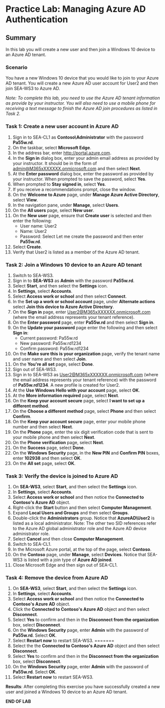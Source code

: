 # Practice Lab: Managing Azure AD Authentication 

## Summary
In this lab you will create a new user and then join a Windows 10 device to an Azure AD tenant.

### Scenario
You have a new Windows 10 device that you would like to join to your Azure AD tenant. You will create a new Azure AD user account for User2 and then join SEA-WS3 to Azure AD. 

*Note: To complete this lab, you need to use the Azure AD tenant information as provide by your instructor. You will also need to use a mobile phone for receiving a text message to finish the Azure AD join procedures as listed in Task 2.* 

### Task 1: Create a new user account in Azure AD
1.  Sign in to SEA-CL1 as **Contoso\\Administrator** with the password **Pa55w.rd**.
2.  On the taskbar, select **Microsoft Edge**.
3.  In the address bar, enter http://portal.azure.com.
4.  In the **Sign in** dialog box, enter your admin email address as provided by your instructor. It should be in the form of admin@M365xXXXXXX.onmicrosoft.com and then select **Next**.
5.  At the **Enter password** dialog box, enter the password as provided by your instructor. When prompted to save the password, select **Yes**. 
6.  When prompted to **Stay signed in**, select **Yes**.
7.  If you receive a recommendations prompt, close the window.
8.  On the **Welcome to Azure** page, under **Manage Azure Active Directory**, select **View**.
9.  In the navigation pane, under **Manage**, select **Users**.
10.  On the **All users** page, select **New user**.
11.  On the **New user** page, ensure that **Create user** is selected and then enter the following:
     - User name: User2 
     - Name: User2
     - Password: Select Let me create the password and then enter **Pa55w.rd**.
12.  Select **Create**.
13.  Verify that User2 is listed as a member of the Azure AD tenant.

### Task 2: Join a Windows 10 device to an Azure AD tenant

1.  Switch to SEA-WS3.
2.  Sign in to **SEA-WS3** as **Admin** with the password **Pa55w.rd**.
3.  Select **Start**, and then select the **Settings** icon.    
4.  In **Settings**, select **Accounts**.
5.  Select **Access work or school** and then select **Connect**.
6.  In the **Set up a work or school account** page, under **Alternate actions** select **Join this device to Azure Active Directory**.
7.  On the **Sign in** page, enter User2@M365xXXXXXX.onmicrosoft.com (where the email address represents your tenant reference).
8.  On the **Enter password** page, enter **Pa55w.rd** and then select **Sign in**.
9.  On the **Update your password** page enter the following and then select **Sign in**:
    - Current password: Pa55w.rd
    - New password: Pa55w.rd1234
    - Confirm password: Pa55w.rd1234
10.  On the **Make sure this is your organization** page, verify the tenant name and user name and then select **Join**.
11.  On the **You're all set** page, select **Done**.
12.  Sign out of SEA-WS3.
13.  Sign in to SEA-WS3 as User2@M365xXXXXXX.onmicrosoft.com (where the email address represents your tenant reference) with the password of **Pa55w.rd1234**. A new profile is created for User2.
14.  At the **Use Windows Hello with your account** page, select **OK**.
15.  At the **More information required** page, select **Next**.
16.  On the **Keep your account secure** page, select **I want to set up a different method**.
17.  On the **Choose a different method** page, select **Phone** and then select **Confirm**.
18.  On the **Keep your account secure** page, enter your mobile phone number and then select **Next**.
19.  On the **Phone** page, enter the six digit verification code that is sent to your mobile phone and then select **Next**.
20.  On the **Phone verification** page, select **Next**.
21.  On the **Success** page, select **Done**.
22.  On the **Windows Security** page, in the **New PIN** and **Confirm PIN** boxes, enter **102938** and then select **OK**.
23.  On the **All set** page, select **OK**.

### Task 3: Verify the device is joined to Azure AD

1.  On **SEA-WS3**, select **Start**, and then select the **Settings** icon.    
2.  In **Settings**, select **Accounts**.
3.  Select **Access work or school** and then notice the **Connected to Contoso's Azure AD** object.
4.  Right-click the **Start** button and then select **Computer Management**.
5.  Expand **Local Users and Groups** and then select **Groups**.  
6.  Double-click the **Administrators** group. Notice that **AzureAD\\User2** is listed as a local administrator. Note: The other two SID references refer to the Azure AD global administrator role and the Azure AD device administrator role. 
7.  Select **Cancel** and then close **Computer Management**.
8.  Switch to SEA-CL1.
9.  In the Microsoft Azure portal, at the top of the page, select **Contoso**.
10.  On the **Contoso** page, under **Manage**, select **Devices**. Notice that SEA-WS3 is listed with a join type of **Azure AD joined**.
11.  Close Microsoft Edge and then sign out of SEA-CL1.

### Task 4: Remove the device from Azure AD
1.  On **SEA-WS3**, select **Start**, and then select the **Settings** icon.    
2.  In **Settings**, select **Accounts**.
3.  Select **Access work or school** and then notice the **Connected to Contoso's Azure AD** object.
4.  Click the **Connected to Contoso's Azure AD** object and then select **Disconnect**.
6.  Select **Yes** to confirm and then in the **Disconnect from the organization** box, select **Disconnect**.
7.  On the **Windows Security** page, enter **Admin** with the password of **Pa55w.rd**. Select **OK**.
8.  Select **Restart now** to restart SEA-WS3.
=======
4.  Select the the **Connected to Contoso's Azure AD** object and then select **Disconnect**.
5.  Select **Yes** to confirm and then in the **Disconnect from the organization** box, select **Disconnect**.
6.  On the **Windows Security** page, enter **Admin** with the password of **Pa55w.rd**. Select **OK**.
7.  Select **Restart now** to restart SEA-WS3.

**Results**: After completing this exercise you have successfully created a new user and joined a Windows 10 device to an Azure AD tenant.

**END OF LAB**
